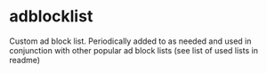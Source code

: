 # adblocklist
Custom ad block list. Periodically added to as needed and used in conjunction with other popular ad block lists (see list of used lists in readme)
